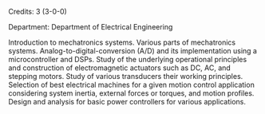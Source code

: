 Credits: 3 (3-0-0)

Department: Department of Electrical Engineering

Introduction to mechatronics systems. Various parts of mechatronics systems. Analog-to-digital-conversion (A/D) and its implementation using a microcontroller and DSPs. Study of the underlying operational principles and construction of electromagnetic actuators such as DC, AC, and stepping motors. Study of various transducers their working principles. Selection of best electrical machines for a given motion control application considering system inertia, external forces or torques, and motion profiles. Design and analysis for basic power controllers for various applications.